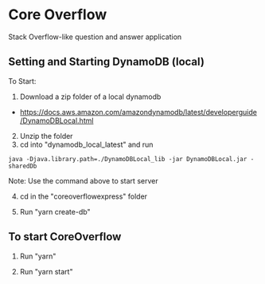 # Core Overflow

Stack Overflow-like question and answer application



## Setting and Starting DynamoDB (local)

To Start:

1. Download a zip folder of a local dynamodb
- https://docs.aws.amazon.com/amazondynamodb/latest/developerguide/DynamoDBLocal.html

2. Unzip the folder
3. cd into "dynamodb_local_latest" and run

`java -Djava.library.path=./DynamoDBLocal_lib -jar DynamoDBLocal.jar -sharedDb`

Note: Use the command above to start server

4. cd in the "coreoverflowexpress" folder

5. Run "yarn create-db"


## To start CoreOverflow

1. Run "yarn"

2. Run "yarn start"
